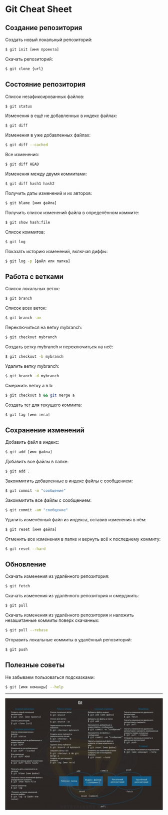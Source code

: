# Git Cheat Sheet

## Создание репозитория
Создать новый локальный репозиторий:
```bash
$ git init [имя проекта]
```
Скачать репозиторий:
```bash
$ git clone {url}
```

## Состояние репозитория
Список незафиксированных файлов:
```bash
$ git status
```
Изменения в ещё не добавленных в индекс файлах:
```bash
$ git diff
```
Изменения в уже добавленных файлах:
```bash
$ git diff --cached
```
Все изменения:
```bash
$ git diff HEAD
```
Изменения между двумя коммитами:
```bash
$ git diff hash1 hash2
```
Получить даты изменений и их авторов:
```bash
$ git blame [имя файла]
```
Получить список изменений файла в определённом коммите:
```bash
$ git show hash:file
```
Список коммитов:
```bash
$ git log
```
Показать историю изменений, включая диффы:
```bash
$ git log -p [файл или папка]
```

## Работа с ветками
Список локальных веток:
```bash
$ git branch
```
Список всех веток:
```bash
$ git branch -av
```
Переключиться на ветку mybranch:
```bash
$ git checkout mybranch
```
Создать ветку mybranch и переключиться на неё:
```bash
$ git checkout -b mybranch
```
Удалить ветку mybranch:
```bash
$ git branch -d mybranch
```
Смержить ветку a в b:
```bash
$ git checkout b && git merge a
```
Создать тег для текущего коммита:
```bash
$ git tag [имя тега]
```

## Сохранение изменений
Добавить файл в индекс:
```bash
$ git add [имя файла]
```
Добавить все файлы в папке:
```bash
$ git add .
```
Закоммитить добавленные в индекс файлы с сообщением:
```bash
$ git commit -m "сообщение"
```
Закоммитить все файлы с сообщением:
```bash
$ git commit -am "сообщение"
```
Удалить изменённый файл из индекса, оставив изменения в нём:
```bash
$ git reset [имя файла]
```
Отменить все изменения в папке и вернуть всё к последнему коммиту:
```bash
$ git reset --hard
```

## Обновление
Скачать изменения из удалённого репозитория:
```bash
$ git fetch
```
Скачать изменения из удалённого репозитория и смерджить:
```bash
$ git pull
```
Скачать изменения из удалённого репозитория и наложить незашитанные коммиты поверх скачанных:
```bash
$ git pull --rebase
```
Отправить локальные коммиты в удалённый репозиторий:
```bash
$ git push
```

## Полезные советы
Не забываем пользоваться подсказками:
```bash
$ git [имя команды] --help
```

---
![Git Cheat Sheet](./git-cli.jpg)

